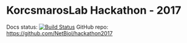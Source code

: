 # KorcsmarosLab Hackathon - 2017

Docs status: [![Build Status](https://travis-ci.org/NetBiol/hackathon2017.svg?branch=master)](https://travis-ci.org/NetBiol/hackathon2017)
GitHub repo: https://github.com/NetBiol/hackathon2017

